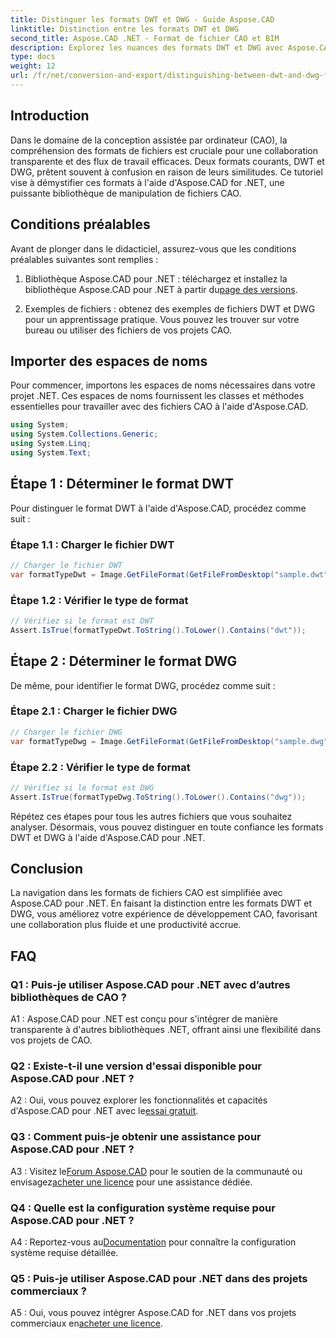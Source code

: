 ```yaml
---
title: Distinguer les formats DWT et DWG - Guide Aspose.CAD
linktitle: Distinction entre les formats DWT et DWG
second_title: Aspose.CAD .NET - Format de fichier CAO et BIM
description: Explorez les nuances des formats DWT et DWG avec Aspose.CAD pour .NET. Faites la distinction entre ces types de fichiers CAO sans effort.
type: docs
weight: 12
url: /fr/net/conversion-and-export/distinguishing-between-dwt-and-dwg-formats/
---
```

## Introduction

Dans le domaine de la conception assistée par ordinateur (CAO), la compréhension des formats de fichiers est cruciale pour une collaboration transparente et des flux de travail efficaces. Deux formats courants, DWT et DWG, prêtent souvent à confusion en raison de leurs similitudes. Ce tutoriel vise à démystifier ces formats à l'aide d'Aspose.CAD for .NET, une puissante bibliothèque de manipulation de fichiers CAO.

## Conditions préalables

Avant de plonger dans le didacticiel, assurez-vous que les conditions préalables suivantes sont remplies :

1.  Bibliothèque Aspose.CAD pour .NET : téléchargez et installez la bibliothèque Aspose.CAD pour .NET à partir du[page des versions](https://releases.aspose.com/cad/net/).

2. Exemples de fichiers : obtenez des exemples de fichiers DWT et DWG pour un apprentissage pratique. Vous pouvez les trouver sur votre bureau ou utiliser des fichiers de vos projets CAO.

## Importer des espaces de noms

Pour commencer, importons les espaces de noms nécessaires dans votre projet .NET. Ces espaces de noms fournissent les classes et méthodes essentielles pour travailler avec des fichiers CAO à l'aide d'Aspose.CAD.

```csharp
using System;
using System.Collections.Generic;
using System.Linq;
using System.Text;
```

## Étape 1 : Déterminer le format DWT

Pour distinguer le format DWT à l'aide d'Aspose.CAD, procédez comme suit :

### Étape 1.1 : Charger le fichier DWT

```csharp
// Charger le fichier DWT
var formatTypeDwt = Image.GetFileFormat(GetFileFromDesktop("sample.dwt"));
```

### Étape 1.2 : Vérifier le type de format

```csharp
// Vérifiez si le format est DWT
Assert.IsTrue(formatTypeDwt.ToString().ToLower().Contains("dwt"));
```

## Étape 2 : Déterminer le format DWG

De même, pour identifier le format DWG, procédez comme suit :

### Étape 2.1 : Charger le fichier DWG

```csharp
// Charger le fichier DWG
var formatTypeDwg = Image.GetFileFormat(GetFileFromDesktop("sample.dwg"));
```

### Étape 2.2 : Vérifier le type de format

```csharp
// Vérifiez si le format est DWG
Assert.IsTrue(formatTypeDwg.ToString().ToLower().Contains("dwg"));
```

Répétez ces étapes pour tous les autres fichiers que vous souhaitez analyser. Désormais, vous pouvez distinguer en toute confiance les formats DWT et DWG à l'aide d'Aspose.CAD pour .NET.

## Conclusion

La navigation dans les formats de fichiers CAO est simplifiée avec Aspose.CAD pour .NET. En faisant la distinction entre les formats DWT et DWG, vous améliorez votre expérience de développement CAO, favorisant une collaboration plus fluide et une productivité accrue.

## FAQ

### Q1 : Puis-je utiliser Aspose.CAD pour .NET avec d’autres bibliothèques de CAO ?

A1 : Aspose.CAD pour .NET est conçu pour s'intégrer de manière transparente à d'autres bibliothèques .NET, offrant ainsi une flexibilité dans vos projets de CAO.

### Q2 : Existe-t-il une version d'essai disponible pour Aspose.CAD pour .NET ?

 A2 : Oui, vous pouvez explorer les fonctionnalités et capacités d'Aspose.CAD pour .NET avec le[essai gratuit](https://releases.aspose.com/).

### Q3 : Comment puis-je obtenir une assistance pour Aspose.CAD pour .NET ?

 A3 : Visitez le[Forum Aspose.CAD](https://forum.aspose.com/c/cad/19) pour le soutien de la communauté ou envisagez[acheter une licence](https://purchase.aspose.com/buy) pour une assistance dédiée.

### Q4 : Quelle est la configuration système requise pour Aspose.CAD pour .NET ?

 A4 : Reportez-vous au[Documentation](https://reference.aspose.com/cad/net/) pour connaître la configuration système requise détaillée.

### Q5 : Puis-je utiliser Aspose.CAD pour .NET dans des projets commerciaux ?

 A5 : Oui, vous pouvez intégrer Aspose.CAD for .NET dans vos projets commerciaux en[acheter une licence](https://purchase.aspose.com/buy).